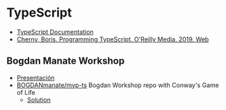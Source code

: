 # TypeScript

* [TypeScript Documentation](https://www.typescriptlang.org/docs/home.html)
* [Cherny, Boris. Programming TypeScript. O'Reilly Media, 2019. Web](https://puntoq.ull.es/permalink/f/15vbjs7/ullsfx4100000008045440)

## Bogdan Manate Workshop

* [Presentación]({{site.baseurl}}/assets/images/intro-to-typescript.pdf)
* [BOGDANmanate/mvp-ts](https://github.com/BOGDANmanate/mvp-ts) Bogdan Workshop repo with Conway's Game of Life
  * [Solution](https://github.com/bogdanmanate/mvp-ts/tree/stable)